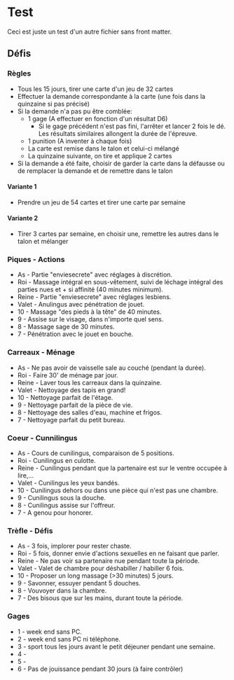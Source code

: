 ---
---
# Test

Ceci est juste un test d'un autre fichier sans front matter.

## Défis

### Règles

* Tous les 15 jours, tirer une carte d'un jeu de 32 cartes
* Effectuer la demande correspondante à la carte (une fois dans la quinzaine si pas précisé)
* Si la demande n'a pas pu être comblée:
  * 1 gage (A effectuer en fonction d'un résultat D6)
    * Si le gage précédent n'est pas fini, l'arrêter et lancer 2 fois le dé. Les résultats similaires allongent la durée de l'épreuve.
  * 1 punition (A inventer à chaque fois)
  * La carte est remise dans le talon et celui-ci mélangé
  * La quinzaine suivante, on tire et applique 2 cartes
* Si la demande a été faite, choisir de garder la carte dans la défausse ou de remplacer la demande et de remettre dans le talon

#### Variante 1

* Prendre un jeu de 54 cartes et tirer une carte par semaine

#### Variante 2

* Tirer 3 cartes par semaine, en choisir une, remettre les autres dans le talon et mélanger

### Piques - Actions

* As - Partie "enviesecrete" avec réglages à discrétion.
* Roi - Massage intégral en sous-vêtement, suivi de léchage intégral des parties nues et + si affinité (40 minutes minimum).
* Reine - Partie "enviesecrete" avec réglages lesbiens.
* Valet - Anulingus avec pénétration de jouet.
* 10 - Massage "des pieds à la tête" de 40 minutes.
* 9 - Assise sur le visage, dans n'importe quel sens.
* 8 - Massage sage de 30 minutes.
* 7 - Pénétration avec le jouet en bouche.

### Carreaux - Ménage

* As - Ne pas avoir de vaisselle sale au couché (pendant la durée).
* Roi - Faire 30' de ménage par jour.
* Reine - Laver tous les carreaux dans la quinzaine.
* Valet - Nettoyage des tapis en grand!
* 10 - Nettoyage parfait de l'étage.
* 9 - Nettoyage parfait de la pièce de vie.
* 8 - Nettoyage des salles d'eau, machine et frigos.
* 7 - Nettoyage parfait du petit bureau.

### Coeur - Cunnilingus

* As - Cours de cunilingus, comparaison de 5 positions.
* Roi - Cunilingus en culotte.
* Reine - Cunilingus pendant que la partenaire est sur le ventre occupée à lire,...
* Valet - Cunilingus les yeux bandés.
* 10 - Cunilingus dehors ou dans une pièce qui n'est pas une chambre.
* 9 - Cunilingus sous la douche.
* 8 - Cunilingus assise sur l'offreur.
* 7 - A genou pour honorer.

### Trèfle - Défis

* As - 3 fois, implorer pour rester chaste.
* Roi - 5 fois, donner envie d'actions sexuelles en ne faisant que parler.
* Reine - Ne pas voir sa partenaire nue pendant toute la période.
* Valet - Valet de chambre pour déshabiller / habiller 6 fois.
* 10 - Proposer un long massage (>30 minutes) 5 jours.
* 9 - Savonner, essuyer pendant 5 douches.
* 8 - Vouvoyer dans la chambre.
* 7 - Des bisous que sur les mains, durant toute la période.

### Gages

* 1 - week end sans PC.
* 2 - week end sans PC ni téléphone.
* 3 - sport tous les jours avant le petit déjeuner pendant une semaine.
* 4 - 
* 5 -
* 6 - Pas de jouissance pendant 30 jours (à faire contrôler)